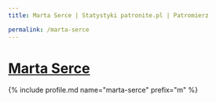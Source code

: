 ```yaml
---
title: Marta Serce | Statystyki patronite.pl | Patromierz

permalink: /marta-serce
---
```


# [Marta Serce](https://patronite.pl/marta-serce)

{% include profile.md name="marta-serce" prefix="m" %}
